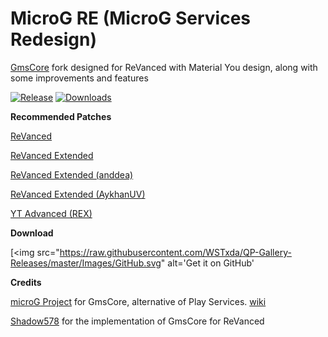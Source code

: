 # MicroG RE (MicroG Services Redesign)

[GmsCore](https://github.com/microg/GmsCore) fork designed for ReVanced with Material You design, along with some improvements and features

[![Release](https://img.shields.io/github/v/release/AykhanUV/MicroG?display_name=tag&style=for-the-badge&logo=github&labelColor=21262d&color=1f6feb)](https://github.com/AykhanUV/MicroG/releases/latest) [![Downloads](https://img.shields.io/github/downloads/AykhanUV/MicroG/total?style=for-the-badge&labelColor=21262d&color=238636)](https://github.com/WSTxda/MicroG-RE/releases)

**Recommended Patches**

[ReVanced](https://github.com/ReVanced/revanced-patches)

[ReVanced Extended](https://github.com/inotia00/revanced-patches)

[ReVanced Extended (anddea)](https://github.com/anddea/revanced-patches)

[ReVanced Extended (AykhanUV)](https://github.com/AykhanUV/revanced-patches)

[YT Advanced (REX)](https://github.com/YT-Advanced/ReX-patches)

**Download**

[<img src="https://raw.githubusercontent.com/WSTxda/QP-Gallery-Releases/master/Images/GitHub.svg"
alt='Get it on GitHub'

**Credits**

[microG Project](https://github.com/microg) for GmsCore, alternative of Play Services. [wiki](https://github.com/microg/GmsCore/wiki)

[Shadow578](https://github.com/shadow578) for the implementation of GmsCore for ReVanced

